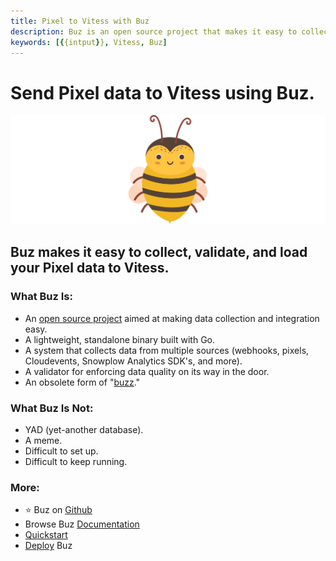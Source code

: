 ```yaml
---
title: Pixel to Vitess with Buz
description: Buz is an open source project that makes it easy to collect, validate, and load Pixel data to Vitess.
keywords: [{{intput}}, Vitess, Buz]
---
```


# Send Pixel data to Vitess using Buz.

![buzz](../../../static/img/buzz.png)


## Buz makes it easy to collect, validate, and load your Pixel data to Vitess.


### What Buz Is:

- An [open source project](https://github.com/silverton-io/buz) aimed at making data collection and integration easy.
- A lightweight, standalone binary built with Go.
- A system that collects data from multiple sources (webhooks, pixels, Cloudevents, Snowplow Analytics SDK's, and more).
- A validator for enforcing data quality on its way in the door.
- An obsolete form of "[buzz](https://www.merriam-webster.com/dictionary/buzz)."


### What Buz Is Not:

- YAD (yet-another database).
- A meme.
- Difficult to set up.
- Difficult to keep running.


### More:
- ⭐ Buz on [Github](https://github.com/silverton-io/buz)
- Browse Buz [Documentation](/)
- [Quickstart](/examples/quickstart)
- [Deploy](category/deploying-buz) Buz
